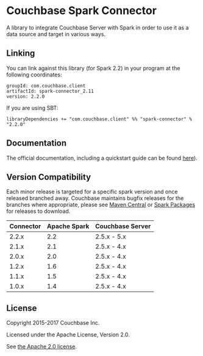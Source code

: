 # Couchbase Spark Connector

A library to integrate Couchbase Server with Spark in order to use it as a data source and target in various ways.

## Linking
You can link against this library (for Spark 2.2) in your program at the following coordinates:

```
groupId: com.couchbase.client
artifactId: spark-connector_2.11
version: 2.2.0
```

If you are using SBT:

```
libraryDependencies += "com.couchbase.client" %% "spark-connector" % "2.2.0"
```

## Documentation
The official documentation, including a quickstart guide can be found [here](http://developer.couchbase.com/documentation/server/current/connectors/spark-2.2/spark-intro.html)).

## Version Compatibility

Each minor release is targeted for a specific spark version and once released
branched away. Couchbase maintains bugfix releases for the branches where
appropriate, please see [Maven Central](http://search.maven.org/#search%7Cga%7C1%7Ccom.couchbase.client.spark)
or [Spark Packages](http://spark-packages.org/package/couchbase/couchbase-spark-connector) for releases to download.

| Connector | Apache Spark | Couchbase Server |
| --------- | ------------ | ---------------- |
| 2.2.x     | 2.2          | 2.5.x - 5.x      |
| 2.1.x     | 2.1          | 2.5.x - 4.x      |
| 2.0.x     | 2.0          | 2.5.x - 4.x      |
| 1.2.x     | 1.6          | 2.5.x - 4.x      |
| 1.1.x     | 1.5          | 2.5.x - 4.x      |
| 1.0.x     | 1.4          | 2.5.x - 4.x      |


## License
Copyright 2015-2017 Couchbase Inc.

Licensed under the Apache License, Version 2.0.

See [the Apache 2.0 license](http://www.apache.org/licenses/LICENSE-2.0).